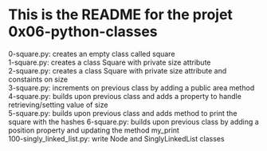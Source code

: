 # This is the README for the projet 0x06-python-classes     
0-square.py: creates an empty class called square    
1-square.py: creates a class Square with private size attribute     
2-square.py: creates a class Square with private size attribute and constaints on size     
3-square.py: increments on previous class by adding a public area method     
4-square.py: builds upon previous class and adds a property to handle retrieving/setting value of size     
5-square.py: builds upon previous class and adds method to print the square with the hashes
6-square.py: builds upon previous class by adding a position property and updating the method my_print     
100-singly_linked_list.py: write Node and SinglyLinkedList classes     

